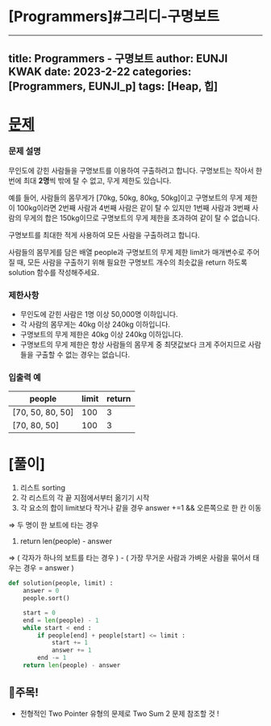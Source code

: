 # [Programmers]#그리디-구명보트

---
title: Programmers - 구명보트
author: EUNJI KWAK
date: 2023-2-22
categories: [Programmers, EUNJI_p]
tags: [Heap, 힙]
---

# [문제]([https://school.programmers.co.kr/learn/courses/30/lessons/42885](https://school.programmers.co.kr/learn/courses/30/lessons/42885))

### **문제 설명**

무인도에 갇힌 사람들을 구명보트를 이용하여 구출하려고 합니다. 구명보트는 작아서 한 번에 최대 **2명**씩 밖에 탈 수 없고, 무게 제한도 있습니다.

예를 들어, 사람들의 몸무게가 [70kg, 50kg, 80kg, 50kg]이고 구명보트의 무게 제한이 100kg이라면 2번째 사람과 4번째 사람은 같이 탈 수 있지만 1번째 사람과 3번째 사람의 무게의 합은 150kg이므로 구명보트의 무게 제한을 초과하여 같이 탈 수 없습니다.

구명보트를 최대한 적게 사용하여 모든 사람을 구출하려고 합니다.

사람들의 몸무게를 담은 배열 people과 구명보트의 무게 제한 limit가 매개변수로 주어질 때, 모든 사람을 구출하기 위해 필요한 구명보트 개수의 최솟값을 return 하도록 solution 함수를 작성해주세요.

### 제한사항

- 무인도에 갇힌 사람은 1명 이상 50,000명 이하입니다.
- 각 사람의 몸무게는 40kg 이상 240kg 이하입니다.
- 구명보트의 무게 제한은 40kg 이상 240kg 이하입니다.
- 구명보트의 무게 제한은 항상 사람들의 몸무게 중 최댓값보다 크게 주어지므로 사람들을 구출할 수 없는 경우는 없습니다.

### 입출력 예

| people | limit | return |
| --- | --- | --- |
| [70, 50, 80, 50] | 100 | 3 |
| [70, 80, 50] | 100 | 3 |

# [풀이]

1. 리스트 sorting
2. 각 리스트의 각 끝 지점에서부터 옮기기 시작
3. 각 요소의 합이 limit보다 작거나 같을 경우 answer +=1 && 오른쪽으로 한 칸 이동

⇒ 두 명이 한 보트에 타는 경우 

1. return len(people) - answer 

⇒ ( 각자가 하나의 보트를 타는 경우 ) - ( 가장 무거운 사람과 가벼운 사람을 묶어서 태우는 경우 = answer )

```python
def solution(people, limit) :
    answer = 0
    people.sort()

    start = 0
    end = len(people) - 1
    while start < end :
        if people[end] + people[start] <= limit :
            start += 1
            answer += 1
        end -= 1
    return len(people) - answer
```

## 📌주목!

- 전형적인 Two Pointer 유형의 문제로 Two Sum 2 문제 참조할 것 !